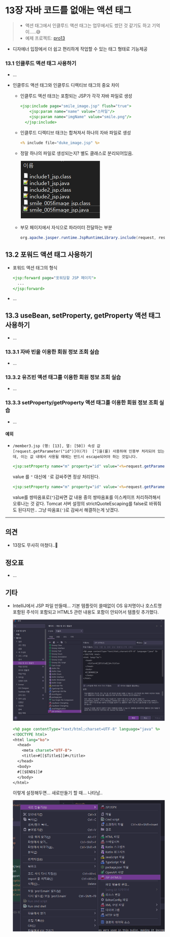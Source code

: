 # 13장 자바 코드를 없애는 액션 태그



> * 액션 태그에서 인클루드 액션 태그는 업무에서도 썼던 것 같기도 하고 기억이.....😅
> * 예제 프로젝트: [pro13](pro13)

* 디자에너 입장에서 더 쉽고 편리하게 작업할 수 있는 태그 형태로 기능제공



### 13.1 인클루드 액션 태그 사용하기

* ...

* 인클루드 액션 태그와 인클루드 디렉티브 태그의 중요 차이

  * 인클루드 액션 태크는 포함되는 JSP가 각각 자바 파일로 생성

    ```jsp
    <jsp:include page="smile_image.jsp" flush="true">
        <jsp:param name="name" value="스마일"/>
        <jsp:param name="imgName" value="smile.png"/>
      </jsp:include>
    ```

  * 인클루드 디렉티브 태크는 합쳐져서 하나의 자바 파일로 생성

    ```jsp
    <% include file="duke_image.jsp" %>
    ```

  * 정말 하나의 파일로 생성되는지? 별도 클래스로 분리되어있음.

    ![image-20230310162908990](doc-resources/image-20230310162908990.png)

    

  * 부모 페이지에서 자식으로 파라미터 전달하는 부분

    ```java
    org.apache.jasper.runtime.JspRuntimeLibrary.include(request, response, "smile_image.jsp" + "?" + org.apache.jasper.runtime.JspRuntimeLibrary.URLEncode("name", request.getCharacterEncoding())+ "=" + org.apache.jasper.runtime.JspRuntimeLibrary.URLEncode("스마일", request.getCharacterEncoding()) + "&" + org.apache.jasper.runtime.JspRuntimeLibrary.URLEncode("imgName", request.getCharacterEncoding())+ "=" + org.apache.jasper.runtime.JspRuntimeLibrary.URLEncode("smile.png", request.getCharacterEncoding()), out, true);
    ```



## 13.2 포워드 액션 태그 사용하기

* 포워드 액션 태그의 형식

  ```jsp
  <jsp:forward page="포워딩할 JSP 페이지">
    ...
  </jsp:forward>
  ```

* ...





## 13.3 useBean, setProperty, getProperty 액션 태그 사용하기

* ...

### 13.3.1 자바 빈을 이용한 회원 정보 조회 실습

* ...

### 13.3.2 유즈빈 액션 태그를 이용한 회원 정보 조회 실습

* ...

### 13.3.3 setProperty/getProperty 액션 태그를 이용한 회원 정보 조회 실습

* ...

#### 예외

* `/member3.jsp (행: [13], 열: [50]) 속성 값 [request.getParameter("id")]이(가)  ["]을(를) 사용하여 인용부 처리되어 있는데, 이는 값 내에서 사용될 때에는 반드시 escape되어야 하는 것입니다.`

  ```jsp
  <jsp:setProperty name="m" property="id" value="<%=request.getParameter("id")%>" />
  ```

  value 를 `"` 대신에 `'`로 감싸주면 정상 처리된다.

  ```jsp
  <jsp:setProperty name="m" property="id" value='<%=request.getParameter("id")%>' />
  ```

  value를 쌍따옴표로(`"`)감싸면 값 내용 중의 쌍따옴표를 이스케이프 처리하려해서 오류나는 것 같다. Tomcat 서버 설정의 strictQuoteEscaping를 false로 바꿔줘도 된다지만.. 그냥 따옴표(`'`)로 감싸서 해결하는게 낫겠다.

  

  

---

## 의견

* 13장도 무사히 마쳤다..🎉

  

## 정오표

* ...
  


## 기타

* IntelliJ에서 JSP 파일 만들때... 기본 템플릿이 쓸때없이 OS 유저명이나 호스트명 포함된 주석이 포함되고 HTML5 관련 내용도 포함이 안되어서 템플릿 추가했다.

  ![image-20230310155005316](doc-resources/image-20230310155005316.png)

  ```jsp
  <%@ page contentType="text/html;charset=UTF-8" language="java" %>
  <!DOCTYPE html>
  <html lang="ko">
    <head>
      <meta charset="UTF-8">
      <title>#[[$Title$]]#</title>
    </head>
    <body>
    #[[$END$]]#
    </body>
  </html>
  
  ```

  이렇게 설정해두면...  새로만들기 할 때... 나타남..

  ![image-20230310155133019](doc-resources/image-20230310155133019.png)
